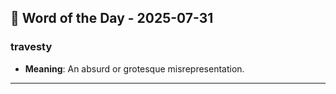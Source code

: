 ## 📅 Word of the Day - 2025-07-31

### **travesty**
- **Meaning**: An absurd or grotesque misrepresentation.

---
